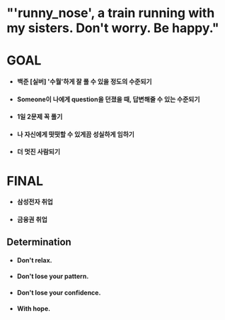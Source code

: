 # "'runny_nose', a train running with my sisters. Don't worry. Be happy."

# GOAL

- #### 백준 [실버] '수월'하게 잘 풀 수 있을 정도의 수준되기

- #### Someone이 나에게 question을 던졌을 때, 답변해줄 수 있는 수준되기

- #### 1일 2문제 꼭 풀기

- #### 나 자신에게 떳떳할 수 있게끔 성실하게 임하기

- #### 더 멋진 사람되기

# FINAL

- #### 삼성전자 취업

- #### 금융권 취업

## Determination

- #### Don't relax.

- #### Don't lose your pattern.

- #### Don't lose your confidence.

- #### With hope.

## 
